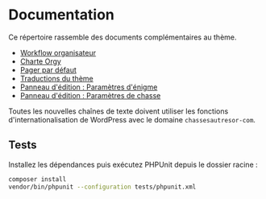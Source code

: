 # Documentation

Ce répertoire rassemble des documents complémentaires au thème.

- [Workflow organisateur](organisateur-workflow.md)
- [Charte Orgy](orgy-charte.md)
- [Pager par défaut](pager.md)
- [Traductions du thème](traductions.md)
- [Panneau d'édition : Paramètres d'énigme](panneau-enigme-parametres.md)
- [Panneau d'édition : Paramètres de chasse](panneau-chasse-parametres.md)

Toutes les nouvelles chaînes de texte doivent utiliser les fonctions d'internationalisation de WordPress avec le domaine `chassesautresor-com`.

## Tests

Installez les dépendances puis exécutez PHPUnit depuis le dossier racine :

```bash
composer install
vendor/bin/phpunit --configuration tests/phpunit.xml
```
